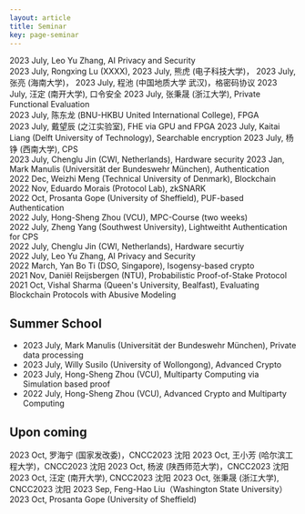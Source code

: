 ```yaml
---
layout: article
title: Seminar
key: page-seminar
---
```


2023 July, Leo Yu Zhang, AI Privacy and Security  
2023 July, Rongxing Lu (XXXX), 
2023 July, 熊虎 (电子科技大学)，
2023 July, 张亮 (海南大学)，
2023 July, 程池 (中国地质大学 武汉)，格密码协议 
2023 July, 汪定 (南开大学), 口令安全 
2023 July, 张秉晟 (浙江大学), Private Functional Evaluation   
2023 July, 陈东龙 (BNU-HKBU United International College), FPGA   
2023 July, 戴望辰 (之江实验室), FHE via GPU and FPGA
2023 July, Kaitai Liang (Delft University of Technology), Searchable encryption
2023 July, 杨铮 (西南大学), CPS  
2023 July, Chenglu Jin (CWI, Netherlands), Hardware security 
2023 Jan, Mark Manulis (Universität der Bundeswehr München), Authentication  
2022 Dec, Weizhi Meng (Technical University of Denmark), Blockchain  
2022 Nov, Eduardo Morais (Protocol Lab), zkSNARK  
2022 Oct, Prosanta Gope (University of Sheffield), PUF-based Authentication  
2022 July, Hong-Sheng Zhou (VCU), MPC-Course (two weeks)  
2022 July, Zheng Yang (Southwest University), Lightweitht Authentication for CPS  
2022 July, Chenglu Jin (CWI, Netherlands), Hardware securtiy  
2022 July, Leo Yu Zhang, AI Privacy and Security  
2022 March, Yan Bo Ti (DSO, Singapore), Isogensy-based crypto  
2021 Nov, Daniël Reijsbergen (NTU), Probabilistic Proof-of-Stake Protocol  
2021 Oct, Vishal Sharma (Queen's University, Bealfast),  Evaluating Blockchain Protocols with Abusive Modeling  

## Summer School

- 2023 July, Mark Manulis (Universität der Bundeswehr München), Private data processing
- 2023 July, Willy Susilo (University of Wollongong), Advanced Crypto 
- 2023 July, Hong-Sheng Zhou (VCU), Multiparty Computing via Simulation based proof   
- 2022 July, Hong-Sheng Zhou (VCU), Advanced Crypto and Multiparty Computing

## Upon coming

2023 Oct, 罗海宁 (国家发改委)，CNCC2023 沈阳 
2023 Oct, 王小芳 (哈尔滨工程大学)，CNCC2023 沈阳 
2023 Oct, 杨波 (陕西师范大学)，CNCC2023 沈阳 
2023 Oct, 汪定 (南开大学), CNCC2023 沈阳 
2023 Oct, 张秉晟 (浙江大学), CNCC2023 沈阳 
2023 Sep, Feng-Hao Liu（Washington State University）
2023 Oct, Prosanta Gope (University of Sheffield)
